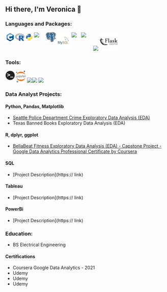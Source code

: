 ## Hi there, I'm Veronica 👋

### Languages and Packages:

<img align="left" src="https://raw.githubusercontent.com/github/explore/f3e22f0dca2be955676bc70d6214b95b13354ee8/topics/c/c.png" width="30"> <img align="left" src="https://raw.githubusercontent.com/github/explore/80688e429a7d4ef2fca1e82350fe8e3517d3494d/topics/r/r.png" width="30"> <img align="left" src="https://raw.githubusercontent.com/github/explore/80688e429a7d4ef2fca1e82350fe8e3517d3494d/topics/python/python.png" width="30"> <img align="left" src="https://bit.ly/3SwfhYy" width="38"> <img align="left" src="https://raw.githubusercontent.com/github/explore/80688e429a7d4ef2fca1e82350fe8e3517d3494d/topics/postgresql/postgresql.png" width="30"> <img align="left" src="https://raw.githubusercontent.com/github/explore/80688e429a7d4ef2fca1e82350fe8e3517d3494d/topics/mysql/mysql.png" width="50"> <img align="left" src="https://ggplot2.tidyverse.org/logo.png" width="30"> <img src="https://dwglogo.com/wp-content/uploads/2016/07/1300px_Tableau_Software_logo-1068x734.png" width="80"> <img align="left" src="https://upload.wikimedia.org/wikipedia/commons/0/01/Created_with_Matplotlib-logo.svg" width="38"> <img align=“left” src="https://raw.githubusercontent.com/github/explore/80688e429a7d4ef2fca1e82350fe8e3517d3494d/topics/flask/flask.png" width="58">

### Tools:
<img align="left" src="https://raw.githubusercontent.com/github/explore/d92924b1d925bb134e308bd29c9de6c302ed3beb/topics/terminal/terminal.png" width="30"><img src="https://raw.githubusercontent.com/github/explore/a4691f04ff219c1c2aa02fc61fda41aa43f1459a/topics/jupyter-notebook/jupyter-notebook.png" width="38"><img align=“left” src="https://anaconda.org/static/img/anaconda-symbol.svg" width="38"><img align=“left” src="https://code.visualstudio.com/assets/images/code-stable.png" width="38"> <img align=“left” src="https://github.githubassets.com/images/modules/logos_page/GitHub-Mark.png" width="38">

### Data Analyst Projects:

#### Python, Pandas, Matplotlib
* [Seattle Police Department Crime Exploratory Data Analysis (EDA)](https://www.kaggle.com/code/veronicalaven/capstone-project-2021-bellabeat-case-study)
* Texas Banned Books Exploratory Data Analysis (EDA)

#### R, dplyr, ggplot
* [BellaBeat Fitness Exploratory Data Analysis (EDA) - Capstone Project - Google Data Analytics Professional Certificate by Coursera](https://www.kaggle.com/code/veronicalaven/capstone-project-2021-bellabeat-case-study)

#### SQL
* [Project Description](https:// link)

#### Tableau
* [Project Description](https:// link)

#### PowerBi
* [Project Description](https:// link)

### Education:
* BS Electrical Engineering

#### Certifications
* Coursera Google Data Analytics - 2021
* Udemy
* Udemy
* Udemy





<!--
**VeronicaLaven/VeronicaLaven** is a ✨ _special_ ✨ repository because its `README.md` (this file) appears on your GitHub profile.

Here are some ideas to get you started:

- 🔭 I’m currently working on ...
- 🌱 I’m currently learning ...
- 👯 I’m looking to collaborate on ...
- 🤔 I’m looking for help with ...
- 💬 Ask me about ...
- 📫 How to reach me: ...
- 😄 Pronouns: ...
- ⚡ Fun fact: ...
-->
